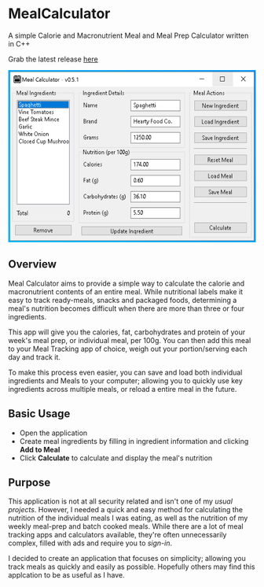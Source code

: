 # MealCalculator
A simple Calorie and Macronutrient Meal and Meal Prep Calculator written in C++

Grab the latest release [here](https://github.com/sithis993/MealCalculator/releases/download/0.5.1/MealCalculator.exe)

<p align="center">
  <img src="https://github.com/sithis993/MealCalculator/blob/develop/sample_images/MealCalcultorv051.PNG" height="350">
 </p>
 
## Overview
Meal Calculator aims to provide a simple way to calculate the calorie and macronutrient contents of an entire meal. While nutritional labels make it easy to track ready-meals, snacks and packaged foods, determining a meal's nutrition becomes difficult when there are more than three or four ingredients. 

This app will give you the calories, fat, carbohydrates and protein of your week's meal prep, or individual meal, per 100g. You can then add this meal to your Meal Tracking app of choice, weigh out your portion/serving each day and track it.

To make this process even easier, you can save and load both individual ingredients and Meals to your computer; allowing you to quickly use key ingredients across multiple meals, or reload a entire meal in the future.

## Basic Usage
- Open the application
- Create meal ingredients by filling in ingredient information and clicking **Add to Meal**
- Click **Calculate** to calculate and display the meal's nutrition

## Purpose
This application is not at all security related and isn't one of my *usual projects*. However, I needed a quick and easy method for calculating the nutrition of the individual meals I was eating, as well as the nutrition of my weekly meal-prep and batch cooked meals. While there are a lot of meal tracking apps and calculators available, they're often unnecessarily complex, filled with ads and require you to *sign-in*. 

I decided to create an application that focuses on simplicity; allowing you track meals as quickly and easily as possible. Hopefully others may find this applcation to be as useful as I have.





